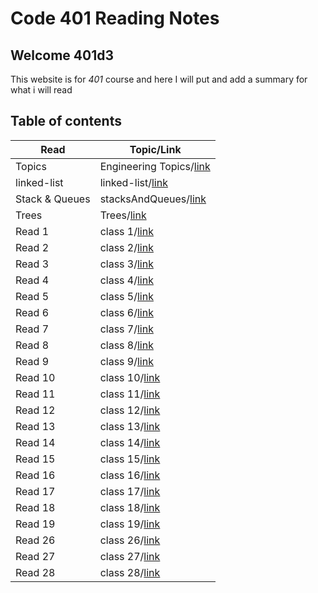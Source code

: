 # Code 401 Reading Notes

## Welcome 401d3

This website is for *401* course and here I will put and add a summary for what i will read 

## Table of contents

| Read    | Topic/Link |
|---------|-----|
| Topics  | Engineering Topics/[link](https://ruwaid-401-advanced-javascript.github.io/reading-Notes/EngineeringTopics)  |
| linked-list| linked-list/[link](https://ruwaid-401-advanced-javascript.github.io/reading-Notes/linked-list)            |
| Stack & Queues| stacksAndQueues/[link](https://ruwaid-401-advanced-javascript.github.io/reading-Notes/stacksAndQueues) |
| Trees   | Trees/[link](https://ruwaid-401-advanced-javascript.github.io/reading-Notes/trees)                           |
| Read 1  | class 1/[link](https://ruwaid-401-advanced-javascript.github.io/reading-Notes/class-01)                      |
| Read 2  | class 2/[link](https://ruwaid-401-advanced-javascript.github.io/reading-Notes/class-02)                      |
| Read 3  | class 3/[link](https://ruwaid-401-advanced-javascript.github.io/reading-Notes/class-03)                      |
| Read 4  | class 4/[link](https://ruwaid-401-advanced-javascript.github.io/reading-Notes/class-04)                      |
| Read 5  | class 5/[link](https://ruwaid-401-advanced-javascript.github.io/reading-Notes/class-05)                      |
| Read 6  | class 6/[link](https://ruwaid-401-advanced-javascript.github.io/reading-Notes/class-06)                      |
| Read 7  | class 7/[link](https://ruwaid-401-advanced-javascript.github.io/reading-Notes/class-07)                      |
| Read 8  | class 8/[link](https://ruwaid-401-advanced-javascript.github.io/reading-Notes/class-08)                      |
| Read 9  | class 9/[link](https://ruwaid-401-advanced-javascript.github.io/reading-Notes/class-09)                      |
| Read 10 | class 10/[link](https://ruwaid-401-advanced-javascript.github.io/reading-Notes/stacksAndQueues)              |
| Read 11 | class 11/[link](https://ruwaid-401-advanced-javascript.github.io/reading-Notes/class-11)                     |
| Read 12 | class 12/[link](https://ruwaid-401-advanced-javascript.github.io/reading-Notes/class-12)                     |
| Read 13 | class 13/[link](https://ruwaid-401-advanced-javascript.github.io/reading-Notes/class-13)                     |
| Read 14 | class 14/[link](https://ruwaid-401-advanced-javascript.github.io/reading-Notes/class-14)                     |
| Read 15 | class 15/[link](https://ruwaid-401-advanced-javascript.github.io/reading-Notes/trees)                        |
| Read 16 | class 16/[link](https://ruwaid-401-advanced-javascript.github.io/reading-Notes/class-16)                     |
| Read 17 | class 17/[link](https://ruwaid-401-advanced-javascript.github.io/reading-Notes/class-17)                     |
| Read 18 | class 18/[link](https://ruwaid-401-advanced-javascript.github.io/reading-Notes/class-18)                     |
| Read 19 | class 19/[link](https://ruwaid-401-advanced-javascript.github.io/reading-Notes/class-19)                     |
| Read 26 | class 26/[link](https://ruwaid-401-advanced-javascript.github.io/reading-Notes/class-26)                     |
| Read 27 | class 27/[link](https://ruwaid-401-advanced-javascript.github.io/reading-Notes/class-27)                     |
| Read 28 | class 28/[link](https://ruwaid-401-advanced-javascript.github.io/reading-Notes/class-28)                     |

